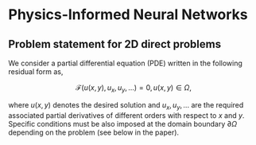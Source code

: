 # Physics-Informed Neural Networks

## Problem statement for 2D direct problems

We consider a partial differential equation (PDE) written in the following residual form as, 
```math
\mathcal{F}(u(x,y),u_x,u_y,...)=0, u(x,y)\in\Omega,
```
where $u(x,y)$ denotes the desired solution and $u_x, u_y, ...$ are the required associated partial derivatives of different orders with respect to $x$ and $y$. Specific conditions must be also imposed at the domain boundary $\partial \Omega$ depending on the problem (see below in the paper).
